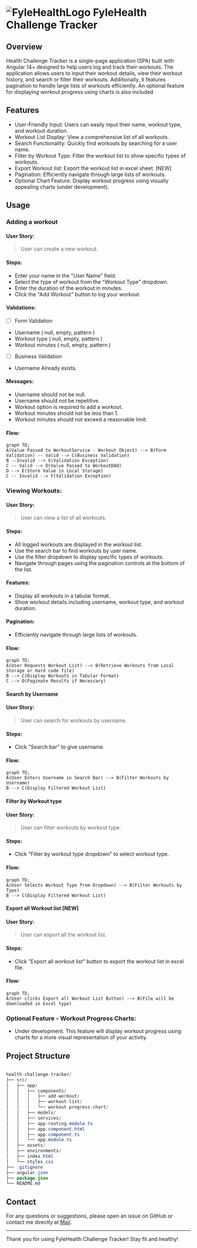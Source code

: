# <img src="https://substackcdn.com/image/fetch/w_96,c_limit,f_auto,q_auto:good,fl_progressive:steep/https%3A%2F%2Fbucketeer-e05bbc84-baa3-437e-9518-adb32be77984.s3.amazonaws.com%2Fpublic%2Fimages%2F68099c7c-403a-4e09-98b6-28297086a36b_425x425.png" alt="FyleHealthLogo" class="w-2 h-2 rounded object-cover"> FyleHealth Challenge Tracker
## Overview
Health Challenge Tracker is a single-page application (SPA) built with Angular 14+ designed to help users log and track their workouts. The application allows users to input their workout details, view their workout history, and search or filter their workouts. Additionally, it features pagination to handle large lists of workouts efficiently. An optional feature for displaying workout progress using charts is also included.

## Features
- User-Friendly Input: Users can easily input their name, workout type, and workout duration.
- Workout List Display: View a comprehensive list of all workouts.
- Search Functionality: Quickly find workouts by searching for a user name.
- Filter by Workout Type: Filter the workout list to show specific types of workouts.
- Export Workout list: Export the workout list in excel sheet. [NEW]
- Pagination: Efficiently navigate through large lists of workouts.
- Optional Chart Feature: Display workout progress using visually appealing charts (under development).

## Usage
### Adding a workout

#### User Story:
> User can create a new workout.

#### Steps:
   - Enter your name in the "User Name" field.
   - Select the type of workout from the "Workout Type" dropdown.
   - Enter the duration of the workout in minutes.
   - Click the "Add Workout" button to log your workout.

#### Validations:
- [ ] Form Validation
-  Username ( null, empty, pattern )
-  Workout type ( null, empty, pattern )
-  Workout minutes ( null, empty, pattern )

- [ ] Business Validation 
- Username Already exists.

#### Messages: 
- Username should not be null.
- Username should not be repetitive.
- Workout option is required to add a workout.
- Workout minutes should not be less than 1.
- Workout minutes should not exceed a reasonable limit.

#### Flow:
```mermaid  
graph TD;
A(Value Passed to WorkoutService - Workout Object) --> B(Form Validation) -- Valid --> C(Business Validation)
B --Invalid --> G(Validation Exception)
C -- Valid --> D(Value Passed to WorkoutDAO)
D --> E(Store Value in Local Storage)
C -- Invalid --> F(Validation Exception)
```

### Viewing Workouts:

#### User Story:
> User can view a list of all workouts.

#### Steps:
   - All logged workouts are displayed in the workout list.
   - Use the search bar to find workouts by user name.
   - Use the filter dropdown to display specific types of workouts.
   - Navigate through pages using the pagination controls at the bottom of the list.

#### Features:
- Display all workouts in a tabular format.
- Show workout details including username, workout type, and workout duration.

#### Pagination:
- Efficiently navigate through large lists of workouts.

#### Flow:
```mermaid  
graph TD;
A(User Requests Workout List) --> B(Retrieve Workouts from Local Storage or Hard code file)
B --> C(Display Workouts in Tabular Format)
C --> D(Paginate Results if Necessary)
```

#### Search by Username

#### User Story:
> User can search for workouts by username.

#### Steps:
- Click "Search bar" to give username.

#### Flow:
```mermaid  
graph TD;
A(User Enters Username in Search Bar) --> B(Filter Workouts by Username)
B --> C(Display Filtered Workout List)
```

#### Filter by Workout type

#### User Story:
> User can filter workouts by workout type.

#### Steps:
- Click "Filter by workout type dropdown" to select workout type.

#### Flow:
```mermaid  
graph TD;
A(User Selects Workout Type from Dropdown) --> B(Filter Workouts by Type)
B --> C(Display Filtered Workout List)
```

#### Export all Workout list [NEW]

#### User Story:
> User can export all the workout list.

#### Steps:
- Click "Export all workout list" button to export the workout list in excel file.

#### Flow:
```mermaid  
graph TD;
A(User clicks Export all Workout List Button) --> B(File will be downloaded in Excel type)
```

### Optional Feature - Workout Progress Charts:
   - Under development. This feature will display workout progress using charts for a more visual representation of your activity.

## Project Structure
```java

health-challenge-tracker/
├── src/
│   ├── app/
│   │   ├── components/
│   │   │   ├── add-workout/
│   │   │   ├── workout-list/
│   │   │   └── workout-progress-chart/
│   │   ├── models/
│   │   ├── services/
│   │   ├── app-routing.module.ts
│   │   ├── app.component.html
│   │   ├── app.component.ts
│   │   └── app.module.ts
│   ├── assets/
│   ├── environments/
│   ├── index.html
│   └── styles.css
├── .gitignore
├── angular.json
├── package.json
└── README.md


```
## Contact

For any questions or suggestions, please open an issue on GitHub or contact me directly at [Mail](vigneshwarjosephite@gmail.com).

-----
Thank you for using FyleHealth Challenge Tracker! Stay fit and healthy!

